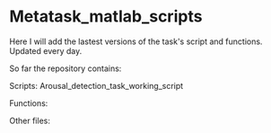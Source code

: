 # Metatask_matlab_scripts
Here I will add the lastest versions of the task's script and functions. Updated every day.

So far the repository contains:

Scripts:
  Arousal_detection_task_working_script
  
  
Functions:


Other files:

